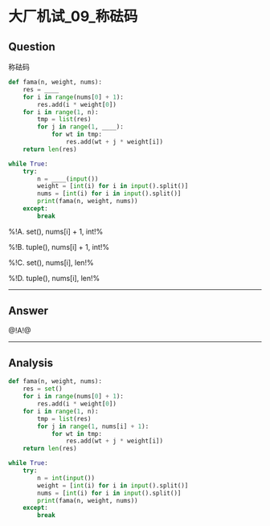 # 大厂机试_09_称砝码

## Question
称砝码

```python
def fama(n, weight, nums):
    res = ____
    for i in range(nums[0] + 1):
        res.add(i * weight[0])
    for i in range(1, n):
        tmp = list(res)
        for j in range(1, ____):
            for wt in tmp:
                res.add(wt + j * weight[i])
    return len(res)

while True:
    try:
        n = ____(input())
        weight = [int(i) for i in input().split()]
        nums = [int(i) for i in input().split()]
        print(fama(n, weight, nums))
    except:
        break
```

%!A. set(), nums[i] + 1, int!%

%!B. tuple(), nums[i] + 1, int!%

%!C. set(), nums[i], len!%

%!D. tuple(), nums[i], len!%

----

## Answer
@!A!@

----

## Analysis

```python
def fama(n, weight, nums):
    res = set()
    for i in range(nums[0] + 1):
        res.add(i * weight[0])
    for i in range(1, n):
        tmp = list(res)
        for j in range(1, nums[i] + 1):
            for wt in tmp:
                res.add(wt + j * weight[i])
    return len(res)

while True:
    try:
        n = int(input())
        weight = [int(i) for i in input().split()]
        nums = [int(i) for i in input().split()]
        print(fama(n, weight, nums))
    except:
        break
```